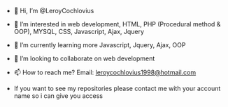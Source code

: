 - 👋 Hi, I’m @LeroyCochlovius
- 👀 I’m interested in web development, HTML, PHP (Procedural method & OOP), MYSQL, CSS, Javascript, Ajax, Jquery
- 🌱 I’m currently learning more Javascript, Jquery, Ajax, OOP
- 💞️ I’m looking to collaborate on web development
- 📫 How to reach me? Email: leroycochlovius1998@hotmail.com

- If you want to see my repositories please contact me with your account name so i can give you access
